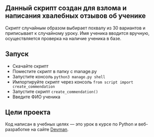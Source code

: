 ## Данный скрипт создан для взлома и написания хвалебных отзывов об ученике

Скрипт случайным образом выбирает похвалу из 30 вариантов и приписывает к случайному уроку.
Имя ученика вводится вручную, осуществляется проверка на наличие ученика в базе.

## Запуск

- Скачайте скрипт
- Поместите скрипт в папку с manage.py
- Запустите консоль `python3 manage.py shell`
- Импортируйте скрипт через консоль `from script import create_commendation`
- Запустите скрипт `create_commendation()`
- Введите ФИО ученика

## Цели проекта

Код написан в учебных целях — это урок в курсе по Python и веб-разработке на сайте [Devman](https://dvmn.org).
